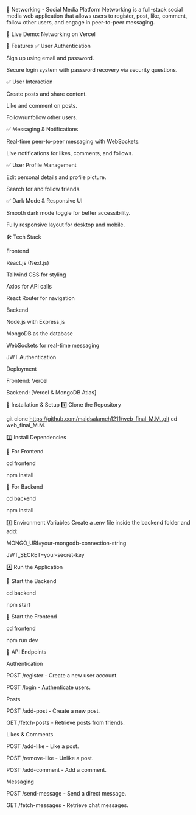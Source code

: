 📌 Networking - Social Media Platform
Networking is a full-stack social media web application that allows users to register, post, like, comment, follow other users, and engage in peer-to-peer messaging.


🚀 Live Demo: Networking on Vercel



📢 Features
✅ User Authentication

Sign up using email and password.

Secure login system with password recovery via security questions.



✅ User Interaction

Create posts and share content.

Like and comment on posts.

Follow/unfollow other users.




✅ Messaging & Notifications

Real-time peer-to-peer messaging with WebSockets.

Live notifications for likes, comments, and follows.




✅ User Profile Management

Edit personal details and profile picture.

Search for and follow friends.




✅ Dark Mode & Responsive UI

Smooth dark mode toggle for better accessibility.

Fully responsive layout for desktop and mobile.

🛠 Tech Stack

Frontend

React.js (Next.js)

Tailwind CSS for styling

Axios for API calls

React Router for navigation

Backend

Node.js with Express.js

MongoDB as the database

WebSockets for real-time messaging

JWT Authentication

Deployment

Frontend: Vercel

Backend: [Vercel & MongoDB Atlas]





🚀 Installation & Setup
1️⃣ Clone the Repository

git clone https://github.com/majdsalameh1211/web_final_M.M..git
cd web_final_M.M.




2️⃣ Install Dependencies


📌 For Frontend

cd frontend

npm install




📌 For Backend

cd backend

npm install




3️⃣ Environment Variables
Create a .env file inside the backend folder and add:

MONGO_URI=your-mongodb-connection-string

JWT_SECRET=your-secret-key




4️⃣ Run the Application



📌 Start the Backend

cd backend

npm start



📌 Start the Frontend

cd frontend

npm run dev





🎯 API Endpoints

Authentication

POST /register - Create a new user account.

POST /login - Authenticate users.

Posts

POST /add-post - Create a new post.

GET /fetch-posts - Retrieve posts from friends.

Likes & Comments

POST /add-like - Like a post.

POST /remove-like - Unlike a post.

POST /add-comment - Add a comment.

Messaging

POST /send-message - Send a direct message.

GET /fetch-messages - Retrieve chat messages.
